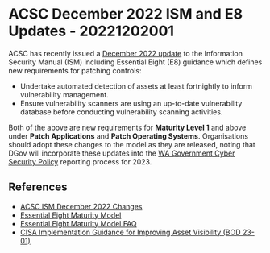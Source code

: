 # ACSC December 2022 ISM and E8 Updates - 20221202001

ACSC has recently issued a [December 2022 update](https://www.cyber.gov.au/sites/default/files/2022-12/ISM%20December%202022%20Changes%20%28December%202022%29.pdf) to the Information Security Manual (ISM) including Essential Eight (E8) guidance which defines new requirements for patching controls:

- Undertake automated detection of assets at least fortnightly to inform vulnerability management.
- Ensure vulnerability scanners are using an up-to-date vulnerability database before conducting vulnerability scanning activities.

Both of the above are new requirements for **Maturity Level 1** and above under **Patch Applications** and **Patch Operating Systems**. Organisations should adopt these changes to the model as they are released, noting that DGov will incorporate these updates into the [WA Government Cyber Security Policy](https://www.wa.gov.au/government/publications/wa-government-cyber-security-policy) reporting process for 2023.

## References

- [ACSC ISM December 2022 Changes](https://www.cyber.gov.au/sites/default/files/2022-12/ISM%20December%202022%20Changes%20%28December%202022%29.pdf)
- [Essential Eight Maturity Model](https://www.cyber.gov.au/acsc/view-all-content/publications/essential-eight-maturity-model)
- [Essential Eight Maturity Model FAQ](https://www.cyber.gov.au/acsc/view-all-content/publications/essential-eight-maturity-model-faq)
- [CISA Implementation Guidance for Improving Asset Visibility (BOD 23-01)](https://www.cisa.gov/implementation-guidance-binding-operational-directive-23-01)
